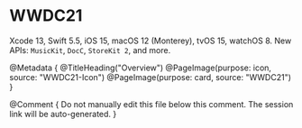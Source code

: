 # WWDC21

Xcode 13, Swift 5.5, iOS 15, macOS 12 (Monterey), tvOS 15, watchOS 8.
New APIs: ``MusicKit``, ``DocC``, ``StoreKit 2``, and more. 

@Metadata {
   @TitleHeading("Overview")
   @PageImage(purpose: icon, source: "WWDC21-Icon")
   @PageImage(purpose: card, source: "WWDC21")
}

@Comment { Do not manually edit this file below this comment. The session link will be auto-generated. }
